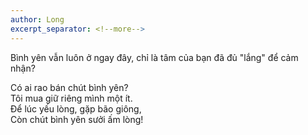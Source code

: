 ```yaml
---
author: Long
excerpt_separator: <!--more-->
---
```


Bình yên vẫn luôn ở ngay đây, chỉ là tâm của bạn đã đủ "lắng" để cảm nhận?  
<!--more-->

Có ai rao bán chút bình yên?  
Tôi mua giữ riêng mình một ít.  
Để lúc yếu lòng, gặp bão giông,  
Còn chút bình yên sưởi ấm lòng!
